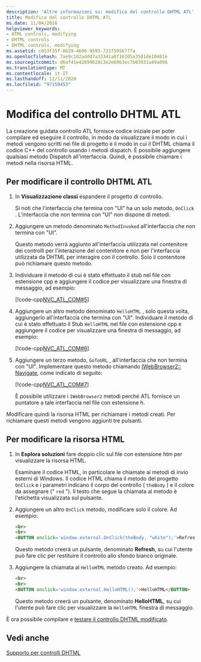 ```yaml
---
description: 'Altre informazioni su: modifica del controllo DHTML ATL'
title: Modifica del controllo DHTML ATL
ms.date: 11/04/2016
helpviewer_keywords:
- HTML controls, modifying
- DHTML controls
- DHTML controls, modifying
ms.assetid: c053f35f-8629-4600-9595-721f5956777a
ms.openlocfilehash: 7ae9c102addd7a33341a8f16105a3581de10481e
ms.sourcegitcommit: d6af41e42699628c3e2e6063ec7b03931a49a098
ms.translationtype: MT
ms.contentlocale: it-IT
ms.lasthandoff: 12/11/2020
ms.locfileid: "97159453"
---
```

# <a name="modifying-the-atl-dhtml-control"></a>Modifica del controllo DHTML ATL

La creazione guidata controllo ATL fornisce codice iniziale per poter compilare ed eseguire il controllo, in modo da visualizzare il modo in cui i metodi vengono scritti nei file di progetto e il modo in cui il DHTML chiama il codice C++ del controllo usando i metodi dispatch. È possibile aggiungere qualsiasi metodo Dispatch all'interfaccia. Quindi, è possibile chiamare i metodi nella risorsa HTML.

## <a name="to-modify-the-atl-dhtml-control"></a>Per modificare il controllo DHTML ATL

1. In **Visualizzazione classi** espandere il progetto di controllo.

   Si noti che l'interfaccia che termina con "UI" ha un solo metodo, `OnClick` . L'interfaccia che non termina con "UI" non dispone di metodi.

1. Aggiungere un metodo denominato `MethodInvoked` all'interfaccia che non termina con "UI".

   Questo metodo verrà aggiunto all'interfaccia utilizzata nel contenitore dei controlli per l'interazione del contenitore e non per l'interfaccia utilizzata da DHTML per interagire con il controllo. Solo il contenitore può richiamare questo metodo.

1. Individuare il metodo di cui è stato effettuato il stub nel file con estensione cpp e aggiungere il codice per visualizzare una finestra di messaggio, ad esempio:

   [!code-cpp[NVC_ATL_COM#5](../atl/codesnippet/cpp/modifying-the-atl-dhtml-control_1.cpp)]

1. Aggiungere un altro metodo denominato `HelloHTML` , solo questa volta, aggiungerlo all'interfaccia che termina con "UI". Individuare il metodo di cui è stato effettuato il Stub `HelloHTML` nel file con estensione cpp e aggiungere il codice per visualizzare una finestra di messaggio, ad esempio:

   [!code-cpp[NVC_ATL_COM#6](../atl/codesnippet/cpp/modifying-the-atl-dhtml-control_2.cpp)]

1. Aggiungere un terzo metodo, `GoToURL` , all'interfaccia che non termina con "UI". Implementare questo metodo chiamando [IWebBrowser2:: Navigate](/previous-versions//aa752133\(v=vs.85\)), come indicato di seguito:

   [!code-cpp[NVC_ATL_COM#7](../atl/codesnippet/cpp/modifying-the-atl-dhtml-control_3.cpp)]

   È possibile utilizzare i `IWebBrowser2` metodi perché ATL fornisce un puntatore a tale interfaccia nel file con estensione h.

Modificare quindi la risorsa HTML per richiamare i metodi creati. Per richiamare questi metodi vengono aggiunti tre pulsanti.

## <a name="to-modify-the-html-resource"></a>Per modificare la risorsa HTML

1. In **Esplora soluzioni** fare doppio clic sul file con estensione htm per visualizzare la risorsa HTML.

   Esaminare il codice HTML, in particolare le chiamate ai metodi di invio esterni di Windows. Il codice HTML chiama il metodo del progetto `OnClick` e i parametri indicano il corpo del controllo ( `theBody` ) e il colore da assegnare (" `red` "). Il testo che segue la chiamata al metodo è l'etichetta visualizzata sul pulsante.

1. Aggiungere un altro `OnClick` metodo, modificare solo il colore. Ad esempio:

    ```html
    <br>
    <br>
    <BUTTON onclick='window.external.OnClick(theBody, "white");'>Refresh</BUTTON>
    ```

   Questo metodo creerà un pulsante, denominato **Refresh**, su cui l'utente può fare clic per restituire il controllo allo sfondo bianco originale.

1. Aggiungere la chiamata al `HelloHTML` metodo creato. Ad esempio:

    ```html
    <br>
    <br>
    <BUTTON onclick='window.external.HelloHTML();'>HelloHTML</BUTTON>
    ```

   Questo metodo creerà un pulsante, denominato **HelloHTML**, su cui l'utente può fare clic per visualizzare la `HelloHTML` finestra di messaggio.

È ora possibile compilare e [testare il controllo DHTML modificato](../atl/testing-the-modified-atl-dhtml-control.md).

## <a name="see-also"></a>Vedi anche

[Supporto per controlli DHTML](../atl/atl-support-for-dhtml-controls.md)
